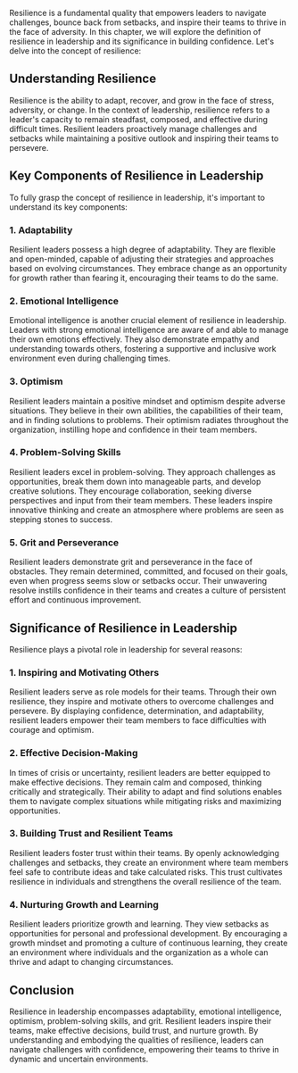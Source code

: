 
Resilience is a fundamental quality that empowers leaders to navigate challenges, bounce back from setbacks, and inspire their teams to thrive in the face of adversity. In this chapter, we will explore the definition of resilience in leadership and its significance in building confidence. Let's delve into the concept of resilience:

**Understanding Resilience**
----------------------------

Resilience is the ability to adapt, recover, and grow in the face of stress, adversity, or change. In the context of leadership, resilience refers to a leader's capacity to remain steadfast, composed, and effective during difficult times. Resilient leaders proactively manage challenges and setbacks while maintaining a positive outlook and inspiring their teams to persevere.

**Key Components of Resilience in Leadership**
----------------------------------------------

To fully grasp the concept of resilience in leadership, it's important to understand its key components:

### **1. Adaptability**

Resilient leaders possess a high degree of adaptability. They are flexible and open-minded, capable of adjusting their strategies and approaches based on evolving circumstances. They embrace change as an opportunity for growth rather than fearing it, encouraging their teams to do the same.

### **2. Emotional Intelligence**

Emotional intelligence is another crucial element of resilience in leadership. Leaders with strong emotional intelligence are aware of and able to manage their own emotions effectively. They also demonstrate empathy and understanding towards others, fostering a supportive and inclusive work environment even during challenging times.

### **3. Optimism**

Resilient leaders maintain a positive mindset and optimism despite adverse situations. They believe in their own abilities, the capabilities of their team, and in finding solutions to problems. Their optimism radiates throughout the organization, instilling hope and confidence in their team members.

### **4. Problem-Solving Skills**

Resilient leaders excel in problem-solving. They approach challenges as opportunities, break them down into manageable parts, and develop creative solutions. They encourage collaboration, seeking diverse perspectives and input from their team members. These leaders inspire innovative thinking and create an atmosphere where problems are seen as stepping stones to success.

### **5. Grit and Perseverance**

Resilient leaders demonstrate grit and perseverance in the face of obstacles. They remain determined, committed, and focused on their goals, even when progress seems slow or setbacks occur. Their unwavering resolve instills confidence in their teams and creates a culture of persistent effort and continuous improvement.

**Significance of Resilience in Leadership**
--------------------------------------------

Resilience plays a pivotal role in leadership for several reasons:

### **1. Inspiring and Motivating Others**

Resilient leaders serve as role models for their teams. Through their own resilience, they inspire and motivate others to overcome challenges and persevere. By displaying confidence, determination, and adaptability, resilient leaders empower their team members to face difficulties with courage and optimism.

### **2. Effective Decision-Making**

In times of crisis or uncertainty, resilient leaders are better equipped to make effective decisions. They remain calm and composed, thinking critically and strategically. Their ability to adapt and find solutions enables them to navigate complex situations while mitigating risks and maximizing opportunities.

### **3. Building Trust and Resilient Teams**

Resilient leaders foster trust within their teams. By openly acknowledging challenges and setbacks, they create an environment where team members feel safe to contribute ideas and take calculated risks. This trust cultivates resilience in individuals and strengthens the overall resilience of the team.

### **4. Nurturing Growth and Learning**

Resilient leaders prioritize growth and learning. They view setbacks as opportunities for personal and professional development. By encouraging a growth mindset and promoting a culture of continuous learning, they create an environment where individuals and the organization as a whole can thrive and adapt to changing circumstances.

Conclusion
----------

Resilience in leadership encompasses adaptability, emotional intelligence, optimism, problem-solving skills, and grit. Resilient leaders inspire their teams, make effective decisions, build trust, and nurture growth. By understanding and embodying the qualities of resilience, leaders can navigate challenges with confidence, empowering their teams to thrive in dynamic and uncertain environments.
